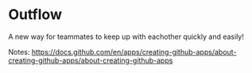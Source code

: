 # Outflow
A new way for teammates to keep up with eachother quickly and easily!

Notes: https://docs.github.com/en/apps/creating-github-apps/about-creating-github-apps/about-creating-github-apps
